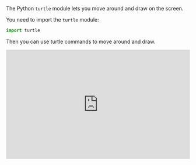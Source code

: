 The Python `turtle` module lets you move around and draw on the screen. 

You need to import the `turtle` module:

```python
import turtle
```

Then you can use turtle commands to move around and draw.

<iframe src="https://trinket.io/embed/python/5ff203856b?start=result" width="100%" height="300" frameborder="0" marginwidth="0" marginheight="0" allowfullscreen></iframe>